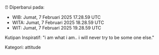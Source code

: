 ⏰ Diperbarui pada:
- WIB: Jumat, 7 Februari 2025 17.28.59 UTC
- WITA: Jumat, 7 Februari 2025 18.28.59 UTC
- WIT: Jumat, 7 Februari 2025 19.28.59 UTC

Kutipan Inspiratif:
"i am what i am.. i will never try to be some one else."


Kategori: attitude

